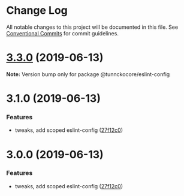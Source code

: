 # Change Log

All notable changes to this project will be documented in this file.
See [Conventional Commits](https://conventionalcommits.org) for commit guidelines.

# [3.3.0](https://github.com/tunnckoCoreHQ/opensource/compare/v3.2.0...v3.3.0) (2019-06-13)

**Note:** Version bump only for package @tunnckocore/eslint-config





# 3.1.0 (2019-06-13)


### Features

* tweaks, add scoped eslint-config ([27f12c0](https://github.com/tunnckoCoreHQ/opensource/commit/27f12c0))





# 3.0.0 (2019-06-13)


### Features

* tweaks, add scoped eslint-config ([27f12c0](https://github.com/tunnckoCoreHQ/opensource/commit/27f12c0))

